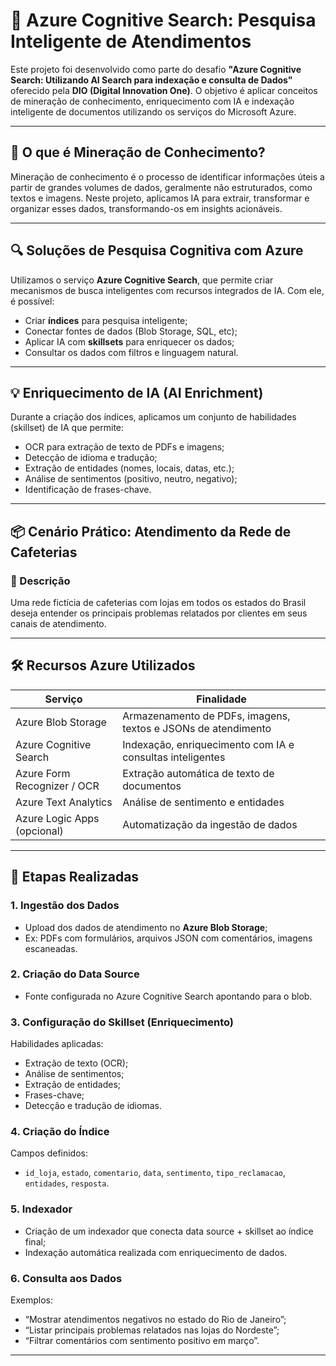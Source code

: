 # 🚀 Azure Cognitive Search: Pesquisa Inteligente de Atendimentos

Este projeto foi desenvolvido como parte do desafio **"Azure Cognitive Search: Utilizando AI Search para indexação e consulta de Dados"** oferecido pela **DIO (Digital Innovation One)**. O objetivo é aplicar conceitos de mineração de conhecimento, enriquecimento com IA e indexação inteligente de documentos utilizando os serviços do Microsoft Azure.

---

## 🧠 O que é Mineração de Conhecimento?

Mineração de conhecimento é o processo de identificar informações úteis a partir de grandes volumes de dados, geralmente não estruturados, como textos e imagens. Neste projeto, aplicamos IA para extrair, transformar e organizar esses dados, transformando-os em insights acionáveis.

---

## 🔍 Soluções de Pesquisa Cognitiva com Azure

Utilizamos o serviço **Azure Cognitive Search**, que permite criar mecanismos de busca inteligentes com recursos integrados de IA. Com ele, é possível:

- Criar **índices** para pesquisa inteligente;
- Conectar fontes de dados (Blob Storage, SQL, etc);
- Aplicar IA com **skillsets** para enriquecer os dados;
- Consultar os dados com filtros e linguagem natural.

---

## 💡 Enriquecimento de IA (AI Enrichment)

Durante a criação dos índices, aplicamos um conjunto de habilidades (skillset) de IA que permite:

- OCR para extração de texto de PDFs e imagens;
- Detecção de idioma e tradução;
- Extração de entidades (nomes, locais, datas, etc.);
- Análise de sentimentos (positivo, neutro, negativo);
- Identificação de frases-chave.

---

## 📦 Cenário Prático: Atendimento da Rede de Cafeterias

### 📝 Descrição

Uma rede fictícia de cafeterias com lojas em todos os estados do Brasil deseja entender os principais problemas relatados por clientes em seus canais de atendimento.

---

## 🛠️ Recursos Azure Utilizados

| Serviço                     | Finalidade                                                    |
| --------------------------- | ------------------------------------------------------------- |
| Azure Blob Storage          | Armazenamento de PDFs, imagens, textos e JSONs de atendimento |
| Azure Cognitive Search      | Indexação, enriquecimento com IA e consultas inteligentes     |
| Azure Form Recognizer / OCR | Extração automática de texto de documentos                    |
| Azure Text Analytics        | Análise de sentimento e entidades                             |
| Azure Logic Apps (opcional) | Automatização da ingestão de dados                            |

---

## 🚀 Etapas Realizadas

### 1. Ingestão dos Dados

- Upload dos dados de atendimento no **Azure Blob Storage**;
- Ex: PDFs com formulários, arquivos JSON com comentários, imagens escaneadas.

### 2. Criação do Data Source

- Fonte configurada no Azure Cognitive Search apontando para o blob.

### 3. Configuração do Skillset (Enriquecimento)

Habilidades aplicadas:

- Extração de texto (OCR);
- Análise de sentimentos;
- Extração de entidades;
- Frases-chave;
- Detecção e tradução de idiomas.

### 4. Criação do Índice

Campos definidos:

- `id_loja`, `estado`, `comentario`, `data`, `sentimento`, `tipo_reclamacao`, `entidades`, `resposta`.

### 5. Indexador

- Criação de um indexador que conecta data source + skillset ao índice final;
- Indexação automática realizada com enriquecimento de dados.

### 6. Consulta aos Dados

Exemplos:

- “Mostrar atendimentos negativos no estado do Rio de Janeiro”;
- “Listar principais problemas relatados nas lojas do Nordeste”;
- “Filtrar comentários com sentimento positivo em março”.

---
